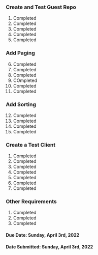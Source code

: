 ### Create and Test Guest Repo

1. Completed
2. Completed
3. Completed
4. Completed
5. Completed

### Add Paging

6. Completed
7. Completed
8. Completed
9. COmpleted
10. Completed
11. Completed

### Add Sorting

12. Completed
13. Completed
14. Completed
15. Completed

### Create a Test Client

1. Completed
2. Completed
3. Completed
4. Completed
5. Completed
6. Completed
7. Completed

### Other Requirements

1. Completed
2. Completed
3. Completed

#### Due Date: Sunday, April 3rd, 2022

#### Date Submitted: Sunday, April 3rd, 2022
